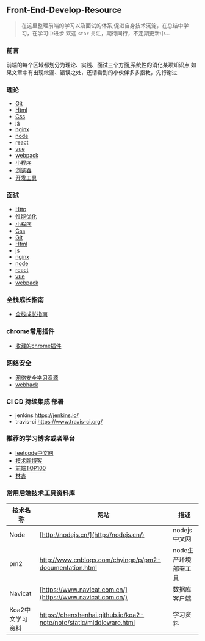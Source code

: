 ## Front-End-Develop-Resource

>  在这里整理前端的学习以及面试的体系,促进自身技术沉淀，在总结中学习，在学习中进步
>  欢迎  `star`  关注，期待同行，不定期更新中…

<h3>前言</h3>
前端的每个区域都划分为理论、实践、面试三个方面,系统性的消化某项知识点
如果文章中有出现纰漏、错误之处，还请看到的小伙伴多多指教，先行谢过

### 理论
* [Git ](Git/theory/readme.md)
* [Html ](HTML/theory/readme.md)
* [Css ](CSS/theory-css.md)
* [js ](JavaScript/theory/readme.md)
* [nginx ](Nginx/theory/readme.md)
* [node ](Node/theory/readme.md)
* [react ](React/theory/readme.md)
* [vue ](VUE/theory/readme.md)
* [webpack ](Webpack/theory/readme.md)
* [小程序](小程序/theory/readme.md)
* [浏览器 ](Broswer/readme.md)
* [开发工具](Utils/utils.md)

### 面试
* [Http ](Http/readme.md)
* [性能优化](性能优化/README.md)
* [小程序](小程序/interview-wechat.md)
* [Css ](CSS/interview-css.md)
* [Git ](Git/interview-git.md)
* [Html ](HTML/interview/readme.md)
* [js ](JavaScript/interview/readme.md)
* [nginx ](Nginx/interview-nginx.md)
* [node ](Node/interview-node.md)
* [react ](React/interview-react.md)
* [vue ](VUE/interview-vue.md)
* [webpack ](Webpack/interview-webpack.md)

### 全栈成长指南
* [全栈成长指南](https://github.com/phodal/growth-ebook)

### chrome常用插件

- [收藏的chrome插件](其他/chromePlugin.md)

### 网络安全

* [网络安全学习资源](https://github.com/euphrat1ca/fuzzdb-collect)
* [webhack](https://wizardforcel.gitbooks.io/web-hacking-101/content/3.html)



### CI CD 持续集成 部署
* jenkins https://jenkins.io/
* travis-ci https://www.travis-ci.org/


### 推荐的学习博客或者平台
* [leetcode中文网](https://leetcode-cn.com/)
* [技术胖博客](http://jspang.com/)
* [前端TOP100](https://www.awesomes.cn/rank?sort=trend)
* [林鑫](https://github.com/lin-xin/blog)


### 常用后端技术工具资料库
| 技术名称 | 网站 | 描述 |
| ------ | ------ | ------|
| Node | [http://nodejs.cn/](http://nodejs.cn/) | nodejs中文网 |
| pm2 | http://www.cnblogs.com/chyingp/p/pm2-documentation.html   | node生产环境部署工具 |
| Navicat | [https://www.navicat.com.cn/](https://www.navicat.com.cn/) |  数据库客户端 |
| Koa2中文学习资料 | https://chenshenhai.github.io/koa2-note/note/static/middleware.html | 学习资料
